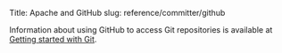 Title: Apache and GitHub
slug: reference/committer/github

Information about using GitHub to access Git repositories is available at <a href="https://infra.apache.org/git-primer.html">Getting started with Git</a>.
